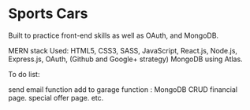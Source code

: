 # Sports Cars

Built to practice front-end skills as well as OAuth, and MongoDB.

MERN stack Used: HTML5, CSS3, SASS, JavaScript,
React.js, Node.js, Express.js, OAuth, (Github and Google+ strategy)
MongoDB using Atlas.

To do list:

send email function
add to garage function : MongoDB CRUD
financial page.
special offer page.
etc.
